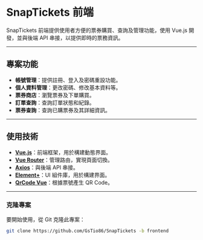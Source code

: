 # SnapTickets 前端

SnapTickets 前端提供使用者方便的票券購買、查詢及管理功能，使用 Vue.js 開發，並與後端 API 串接，以提供即時的票務資訊。

---

## 專案功能

- **帳號管理**：提供註冊、登入及密碼重設功能。
- **個人資料管理**：更改密碼、修改基本資料等。
- **票券商店**：瀏覽票券及下單購買。
- **訂單查詢**：查詢訂單狀態和紀錄。
- **票券查詢**：查詢已購票券及其詳細資訊。

---  

## 使用技術

- **[Vue.js](https://vuejs.org/)**：前端框架，用於構建動態界面。
- **[Vue Router](https://router.vuejs.org/)**：管理路由，實現頁面切換。
- **[Axios](https://axios-http.com/)**：與後端 API 串接。
- **[Element+](https://element-plus.org/)**：UI 組件庫，用於構建界面。
- **[QrCode Vue](https://github.com/scopewu/qrcode.vue/)**：根據票號產生 QR Code。

---

### 克隆專案

要開始使用，從 Git 克隆此專案：

```sh
git clone https://github.com/GsTio86/SnapTickets -b frontend
```

